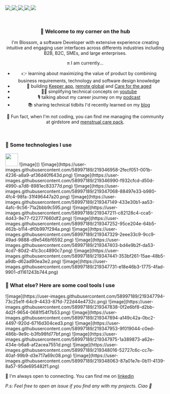 <p style="text-align:center">

<a href="https://www.linkedin.com/in/blossom-babalola/"><img src="https://img.shields.io/badge/LinkedIn-0077B5?style=for-the-badge&logo=linkedin&logoColor=white"/> </a>
 <a href="https://www.youtube.com/channel/UCWqoKQfyZTTLUd4t8yBT57g"><img src="https://img.shields.io/badge/-yotube-red?style=for-the-badge&logo=youtube&logoColor=white"/> </a>
  <a href="https://anchor.fm/trant"><img src="https://img.shields.io/badge/-podcast-blue?style=for-the-badge&logo=anchor&logoColor=white"/> </a>
  <a href="https://blossom.hashnode.dev/"><img src="https://img.shields.io/badge/-blog-lightgrey?style=for-the-badge&logo=hashnode&logoColor=white"/> </a>
   <a href="https://twitter.com/BabalolaBlossom"><img src="https://img.shields.io/badge/Twitter-1DA1F2?style=for-the-badge&logo=twitter&logoColor=white"/> </a>
</p>
<br>

<div style="text-align:center">
<h3>👋 Welcome to my corner on the hub </h3> 

I'm Blossom, a software Developer with extensive experience creating intuitive and engaging user interfaces across differents industries including B2B, B2C, SMEs, and large enterprises. 

<p style="font-style:bold"> 🔛 I am currently... </p>

- 👉 learning about maximizing the value of product by combining business requirements, technology and software design knowledge
- 🏨 building [Keeper app](), [remote global]() and [Care for the aged]()
- 👩‍💻 simplifying technical concepts on [youtube](https://www.youtube.com/channel/UCWqoKQfyZTTLUd4t8yBT57g)
- 🎙️ talking about my career journey on my [podcast](https://anchor.fm/trant)
- 📚 sharing technical tidbits I'd recently learned on my [blog](https://blossom.hashnode.dev/)

🏓 Fun fact, when I'm not coding, you can find me managing the community at girdstore and [menstrual care pack](https://www.instagram.com/menstrual_care_pack/).  
</div>

<br>

<h3> 🛬 Some technologies I use </h3>

<img width="40px" src="https://user-images.githubusercontent.com/58997189/219346892-2193306a-7b13-47c3-a903-29be98a37d70.png">
![image]()
![image](https://user-images.githubusercontent.com/58997189/219346958-2fecf051-001b-4236-a8a9-af36d40f643d.png)
![image](https://user-images.githubusercontent.com/58997189/219346990-f932cfcd-d50d-4990-a7d8-8981ec83377d.png)
![image](https://user-images.githubusercontent.com/58997189/219347068-88497e33-b980-4fc4-98fa-31f496447a20.png)
![image](https://user-images.githubusercontent.com/58997189/219347149-433e30b1-aa53-4afc-9c56-71a2bbb9c595.png)
![image](https://user-images.githubusercontent.com/58997189/219347211-c82128c4-cca5-4d43-9e77-f22777660df2.png)
![image](https://user-images.githubusercontent.com/58997189/219347252-95ce204e-64b5-462b-b114-df0b997f294a.png)
![image](https://user-images.githubusercontent.com/58997189/219347329-2eee33c9-9cc9-49ad-9888-d9e546bf6592.png)
![image](https://user-images.githubusercontent.com/58997189/219347403-bd4e9b2f-da53-4cd7-80d2-41c3cc4890c7.png)
![image](https://user-images.githubusercontent.com/58997189/219347441-353bf261-15ae-48b5-a9db-d62ad90ea3e2.png)
![image](https://user-images.githubusercontent.com/58997189/219347731-e18e46b3-1775-4fad-9901-d1161243b744.png)


<h3> 🐳 What else? Here are some cool tools I use </h3>
![image](https://user-images.githubusercontent.com/58997189/219347794-73c25e1f-64c9-4433-87fd-722d44e4732c.png)
![image](https://user-images.githubusercontent.com/58997189/219347838-0f2e6bf8-d2bb-4d2f-9654-0681f54f7b53.png)
![image](https://user-images.githubusercontent.com/58997189/219347894-a149c42a-0bc2-4497-920d-6716d304ced3.png)
![image](https://user-images.githubusercontent.com/58997189/219347953-9f019044-c0ed-486b-9e9c-b3fb98fd77bf.png)
![image](https://user-images.githubusercontent.com/58997189/219347975-1a389873-a62e-434e-b6a8-af2acea7551d.png)
![image](https://user-images.githubusercontent.com/58997189/219348016-52727c6c-cc7e-40af-99b9-d3e717a69c08.png)
![image](https://user-images.githubusercontent.com/58997189/219348063-87a01e7e-0b11-4139-8a57-95de695482f1.png)




👐 I'm always open to connecting. You can find me on [linkedin]()

_P.s: Feel free to open an issue if you find any with my projects. Ciao 🍵_

